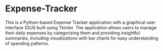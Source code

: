 # Expense-Tracker
This is a Python-based Expense Tracker application with a graphical user interface (GUI) built using Tkinter. The application allows users to manage their daily expenses by categorizing them and providing insightful summaries, including visualizations with bar charts for easy understanding of spending patterns.
